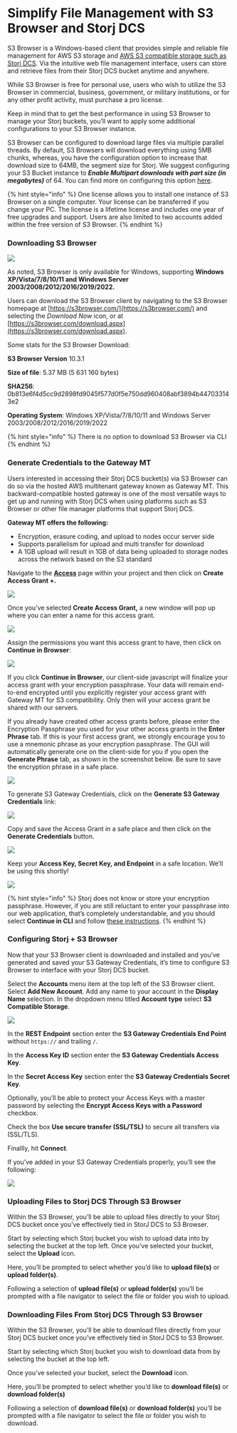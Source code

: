# Simplify File Management with S3 Browser and Storj DCS

S3 Browser is a Windows-based client that provides simple and reliable file management for AWS S3 storage and [AWS S3 compatible storage such as Storj DCS](https://www.storj.io/blog/what-is-s3-compatibility). Via the intuitive web file management interface, users can store and retrieve files from their Storj DCS bucket anytime and anywhere.

While S3 Browser is free for personal use, users who wish to utilize the S3 Browser in commercial, business, government, or military institutions, or for any other profit activity, must purchase a pro license.

Keep in mind that to get the best performance in using S3 Browser to manage your Storj buckets, you’ll want to apply some additional configurations to your S3 Browser instance.

S3 Browser can be configured to download large files via multiple parallel threads. By default, S3 Browsers will download everything using 5MB chunks, whereas, you have the configuration option to increase that download size to 64MB, the segment size for Storj. We suggest configuring your S3 Bucket instance to _**Enable Multipart downloads with part size (in megabytes)**_ of 64. You can find more on configuring this option [here](https://s3browser.com/multipart-downloads.aspx).

{% hint style="info" %}
One license allows you to install one instance of S3 Browser on a single computer. Your license can be transferred if you change your PC. The license is a lifetime license and includes one year of free upgrades and support. Users are also limited to two accounts added within the free version of S3 Browser.
{% endhint %}

### Downloading S3 Browser

![](https://lh5.googleusercontent.com/gpQ2ngjwlFco3En36k6AgjFCRp8OiDgYTeRnNGbUuukhBmqYCxVEf4ahWxUxRWjLPZfkNtv3Y21Rnf21copq3HtTHMXNixWYPtz62jzBfJMv7z2cWCfrt3NAiVsh9\_JZPmX0C9Iv)

As noted, S3 Browser is only available for Windows, supporting **Windows XP/Vista/7/8/10/11 and Windows Server 2003/2008/2012/2016/2019/2022.**

Users can download the S3 Browser client by navigating to the S3 Browser homepage at [https://s3browser.com/](https://s3browser.com/) and selecting the _Download Now_ icon, or at [https://s3browser.com/download.aspx](https://s3browser.com/download.aspx).

Some stats for the S3 Browser Download:&#x20;

**S3 Browser Version** 10.3.1&#x20;

**Size of file**: 5.37 MB (5 631 160 bytes)&#x20;

**SHA256**: 0b813e6f4d5cc9d2898fd9045f577d0f5e750dd960408abf3894b447033143e2&#x20;

**Operating System**: Windows XP/Vista/7/8/10/11 and Windows Server 2003/2008/2012/2016/2019/2022

{% hint style="info" %}
There is no option to download S3 Browser via CLI
{% endhint %}

### Generate Credentials to the Gateway MT

Users interested in accessing their Storj DCS bucket(s) via S3 Browser can do so via the hosted AWS multitenant gateway known as Gateway MT. This backward-compatible hosted gateway is one of the most versatile ways to get up and running with Storj DCS when using platforms such as S3 Browser or other file manager platforms that support Storj DCS.

**Gateway MT offers the following:**

* Encryption, erasure coding, and upload to nodes occur server side
* Supports parallelism for upload and multi transfer for download
* A 1GB upload will result in 1GB of data being uploaded to storage nodes across the network based on the S3 standard

Navigate to the [**Access**](../getting-started/satellite-developer-account/access-grants.md) page within your project and then click on **Create Access Grant +.**

![](<../.gitbook/assets/image (149) (1).png>)

Once you’ve selected **Create Access Grant,** a new window will pop up where you can enter a name for this access grant.

![](<../.gitbook/assets/image (156) (1).png>)

Assign the permissions you want this access grant to have, then click on **Continue in Browser**:

![](<../.gitbook/assets/image (123) (1).png>)

If you click **Continue in Browser**, our client-side javascript will finalize your access grant with your encryption passphrase. Your data will remain end-to-end encrypted until you explicitly register your access grant with Gateway MT for S3 compatibility. Only then will your access grant be shared with our servers.

If you already have created other access grants before, please enter the Encryption Passphrase you used for your other access grants in the **Enter Phrase** tab. If this is your first access grant, we strongly encourage you to use a mnemonic phrase as your encryption passphrase. The GUI will automatically generate one on the client-side for you if you open the **Generate Phrase** tab, as shown in the screenshot below. Be sure to save the encryption phrase in a safe place.

![](<../.gitbook/assets/image (143) (1).png>)

To generate S3 Gateway Credentials, click on the **Generate S3 Gateway Credentials** link:

![](<../.gitbook/assets/image (166) (1).png>)

Copy and save the Access Grant in a safe place and then click on the **Generate Credentials** button.

![](<../.gitbook/assets/image (178) (1).png>)

Keep your **Access Key, Secret Key, and Endpoint** in a safe location. We’ll be using this shortly!

![](<../.gitbook/assets/image (142).png>)

{% hint style="info" %}
Storj does not know or store your encryption passphrase. However, if you are still reluctant to enter your passphrase into our web application, that’s completely understandable, and you should select **Continue in CLI** and follow [these instructions](../getting-started/quickstart-uplink-cli/generate-access-grants-and-tokens/generate-a-token.md).
{% endhint %}

### Configuring Storj + S3 Browser

Now that your S3 Browser client is downloaded and installed and you’ve generated and saved your S3 Gateway Credentials, it’s time to configure S3 Browser to interface with your Storj DCS bucket.

Select the **Accounts** menu item at the top left of the S3 Browser client. Select **Add New Account**. Add any name to your account in the **Display Name** selection. In the dropdown menu titled **Account type** select **S3 Compatible Storage**.

![](<../.gitbook/assets/S3 Browser #1.png>)

In the **REST Endpoint** section enter the **S3 Gateway Credentials End Point** without `https://` and trailing `/`.

In the **Access Key ID** section enter the **S3 Gateway Credentials Access Key**.

In the **Secret Access Key** section enter the **S3 Gateway Credentials Secret Key**.

Optionally, you’ll be able to protect your Access Keys with a master password by selecting the **Encrypt Access Keys with a Password** checkbox.

Check the box **Use secure transfer (SSL/TSL)** to secure all transfers via (SSL/TLS).

Finallly, hit **Connect**.

If you’ve added in your S3 Gateway Credentials properly, you’ll see the following:

![](<../.gitbook/assets/S3 Browser #2.png>)

### Uploading Files to Storj DCS Through S3 Browser

Within the S3 Browser, you’ll be able to upload files directly to your Storj DCS bucket once you’ve effectively tied in StorJ DCS to S3 Browser.

Start by selecting which Storj bucket you wish to upload data into by selecting the bucket at the top left. Once you’ve selected your bucket, select the **Upload** icon.

Here, you’ll be prompted to select whether you’d like to **upload file(s)** or **upload folder(s)**.

Following a selection of **upload file(s)** or **upload folder(s)** you’ll be prompted with a file navigator to select the file or folder you wish to upload.

### Downloading Files From Storj DCS Through S3 Browser

Within the S3 Browser, you’ll be able to download files directly from your Storj DCS bucket once you’ve effectively tied in StorJ DCS to S3 Browser.

Start by selecting which Storj bucket you wish to download data from by selecting the bucket at the top left.

Once you’ve selected your bucket, select the **Download** icon.

Here, you’ll be prompted to select whether you’d like to **download file(s)** or **download folder(s)**

Following a selection of **download file(s)** or **download folder(s)** you’ll be prompted with a file navigator to select the file or folder you wish to download.
